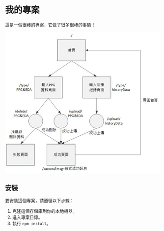 # 我的專案

這是一個很棒的專案，它做了很多很棒的事情！

![API flowchart](API_flow_chart.jpg)

## 安裝

要安裝這個專案，請遵循以下步驟：

1. 克隆這個存儲庫到你的本地機器。
2. 進入專案目錄。
3. 執行 `npm install`。

